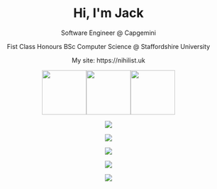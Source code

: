 <div align="center">
  <h1>Hi, I'm Jack</h1><div/>
  <p>Software Engineer @ Capgemini</p>
  <p>Fist Class Honours BSc Computer Science @ Staffordshire University</p>
  <p>My site: https://nihilist.uk</p><div/>
    
  <img src="https://images.credly.com/images/8b8ed108-e77d-4396-ac59-2504583b9d54/cka_from_cncfsite__281_29.png" width=100><img src="https://images.credly.com/size/680x680/images/00634f82-b07f-4bbd-a6bb-53de397fc3a6/image.png" width=100><img src="https://istqb-main-web-prod.s3.amazonaws.com/media/original_images/CTFL_J1Htlr0.png" width=100><div/>
    
  <img src="https://skillicons.dev/icons?i=java,c,python,kotlin,dart,go,ruby,cpp,scala,bash,html,css,js"/><div/>
    
  <img src="https://skillicons.dev/icons?i=azure,aws,maven,docker,firebase"/><div/>
    
  <img src="https://skillicons.dev/icons?i=spring,androidstudio,flutter"/><div/>
    
  <img src="https://skillicons.dev/icons?i=idea,vscode"/><div/>
    
  <img src="https://github-readme-stats.vercel.app/api/top-langs/?username=JackW2000&theme=midnight-purple&hide_border=true&show_icons=true&layout=compact&langs_count=10&hide=javascript,html,css,cmake,php,jupyter%20notebook"/>
</div>
